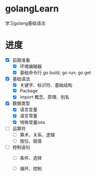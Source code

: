 # golangLearn
学习golang基础语法

# 进度
- [x] 前期准备
    - [x] 环境编辑器
    - [x] 基础命令行 go build; go run; go get
- [x] 基础语法
    - [x] 关键字、标识符、基础结构
    - [x] Package
    - [x] import 概念、原理、别名
- [x] 数据类型
    - [x] 语言变量
    - [x] 语言常量
    - [x] 特殊常量iota
- [ ] 运算符
    - [ ] 算术、关系、逻辑
    - [ ] 按位、赋值
- [ ] 控制语句
    - [ ] 条件、选择
    - [ ] 循环、控制

